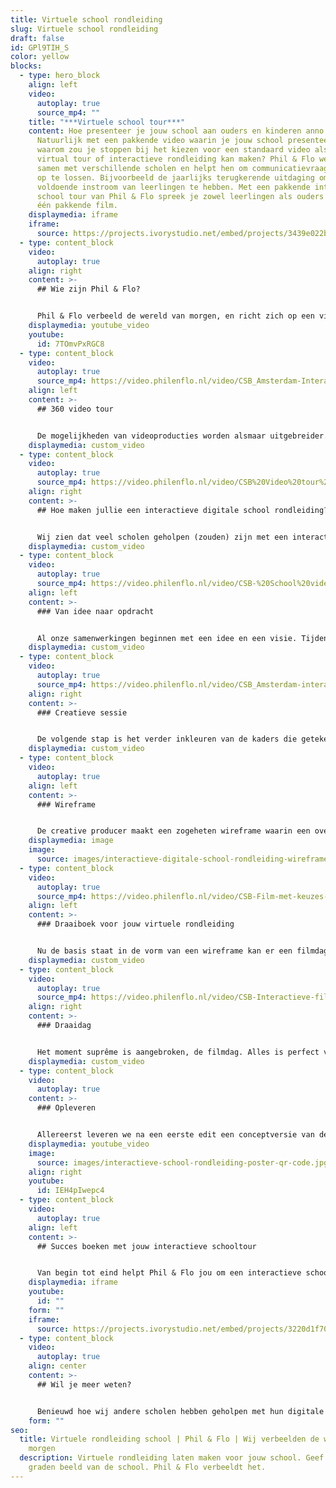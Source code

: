 ```yaml
---
title: Virtuele school rondleiding
slug: Virtuele school rondleiding
draft: false
id: GPl9TIH_S
color: yellow
blocks:
  - type: hero_block
    align: left
    video:
      autoplay: true
      source_mp4: ""
    title: "***Virtuele school tour***"
    content: Hoe presenteer je jouw school aan ouders en kinderen anno 2021?
      Natuurlijk met een pakkende video waarin je jouw school presenteert. Maar
      waarom zou je stoppen bij het kiezen voor een standaard video als je een
      virtual tour of interactieve rondleiding kan maken? Phil & Flo werkt nauw
      samen met verschillende scholen en helpt hen om communicatievraagstukken
      op te lossen. Bijvoorbeeld de jaarlijks terugkerende uitdaging om
      voldoende instroom van leerlingen te hebben. Met een pakkende interactieve
      school tour van Phil & Flo spreek je zowel leerlingen als ouders aan met
      één pakkende film.
    displaymedia: iframe
    iframe:
      source: https://projects.ivorystudio.net/embed/projects/3439e022b9b8aaad7250b257
  - type: content_block
    video:
      autoplay: true
    align: right
    content: >-
      ## Wie zijn Phil & Flo?


      Phil & Flo verbeeld de wereld van morgen, en richt zich op een vijftal branches. [Onderwijs](https://www.philenflo.nl/branches/onderwijs-kunst-cultuur/), is er hier één van. Door ons te specialiseren, blijven we op de hoogte van wat er speelt op het gebied van onderwijs en realiseren we altijd op maat gemaakte producties, zoals bijvoorbeeld een digitale of virtuele rondleiding, die jou helpen om te doen waar je goed in bent, doceren!
    displaymedia: youtube_video
    youtube:
      id: 7TOmvPxRGC8
  - type: content_block
    video:
      autoplay: true
      source_mp4: https://video.philenflo.nl/video/CSB_Amsterdam-Interactieve-tour-Phil-en-Flo-Phil-en-Flo.mp4
    align: left
    content: >-
      ## 360 video tour


      De mogelijkheden van videoproducties worden alsmaar uitgebreider. Phil & Flo blijft vernieuwen en hanteert innovatieve film- en interviewtechnieken zodat jouw film zo lang mogelijk blijft aanspreken bij je publiek. Wat je wensen ook zijn voor jouw interactieve tour, Phil & Flo kan het maken. We hebben ervaring met 360 graden school video’s en foto’s, maar ook met virtual reality, 3D rondleidingen en allerlei subvormen hiertussen in.
    displaymedia: custom_video
  - type: content_block
    video:
      autoplay: true
      source_mp4: https://video.philenflo.nl/video/CSB%20Video%20tour%20school%20-%20Phil%20en%20Flo.mp4
    align: right
    content: >-
      ## Hoe maken jullie een interactieve digitale school rondleiding?


      Wij zien dat veel scholen geholpen (zouden) zijn met een interactieve schoolrondleiding. Maar wat is dit nu precies? Hieronder gaan we in op de stappen in onze samenwerking, en hoe wij jou zo goed als mogelijk ontzorgen.
    displaymedia: custom_video
  - type: content_block
    video:
      autoplay: true
      source_mp4: https://video.philenflo.nl/video/CSB-%20School%20video%20Phil%20en%20Flo.mp4
    align: left
    content: >-
      ### Van idee naar opdracht


      Al onze samenwerkingen beginnen met een idee en een visie. Tijdens een intake gesprek bespreken we jouw ideeën, wensen, en vragen we jullie communicatiedoelstellingen uit. Vervolgens schetst onze consultant samen met jullie de technische kaders om zo tot een opdracht te komen. Onze consultants denken gelijk met je mee over wat het doel is van de film en wat er nodig is om deze effectief in te zetten na oplevering. Tijdens dit proces maak je ook kennis met je aangewezen creative producer. Deze persoon is jouw projectmanager, begeleidt je doorheen het proces en neemt zoveel mogelijk zorgen uit handen begeleidt je stap voor stap doorheen het proces. Heb je vragen, dan staat je creative producer voor je klaar!
    displaymedia: custom_video
  - type: content_block
    video:
      autoplay: true
      source_mp4: https://video.philenflo.nl/video/CSB_Amsterdam-interactieve-rondleiding-Phil-en-Flo-Phil-en-Flo.mp4
    align: right
    content: >-
      ### Creatieve sessie


      De volgende stap is het verder inkleuren van de kaders die getekend zijn. Wat en wie gaan we precies filmen? Gaan we mensen interviewen of werken we met een voice-over? Onze creative producers leiden een creatieve sessie waarin we samen alle ideeën en wensen doorspreken. Wij geven gedegen advies over wat wel en wat minder goed werkt. Al deze ideeën verzamelen we en verwerken we in een wireframe.
    displaymedia: custom_video
  - type: content_block
    video:
      autoplay: true
    align: left
    content: >-
      ### Wireframe


      De creative producer maakt een zogeheten wireframe waarin een overzicht staat hoe de interactieve film opgebouwd is en hoe alle onderdelen met elkaar verbonden zijn. In overleg werken we toe naar een definitieve wireframe.
    displaymedia: image
    image:
      source: images/interactieve-digitale-school-rondleiding-wireframe.jpg
  - type: content_block
    video:
      autoplay: true
      source_mp4: https://video.philenflo.nl/video/CSB-Film-met-keuzes-Phil-en-Flo-Phil-en-Flo.mp4
    align: left
    content: >-
      ### Draaiboek voor jouw virtuele rondleiding


      Nu de basis staat in de vorm van een wireframe kan er een filmdag gepland worden. Op basis van de wireframe maakt de creative producer afspraken met jullie om de benodigde mensen en filmlocaties voor te bereiden. Alle informatie wordt verzameld in één overzichtelijk draaiboek.
    displaymedia: custom_video
  - type: content_block
    video:
      autoplay: true
      source_mp4: https://video.philenflo.nl/video/CSB-Interactieve-film-Phil-en-Flo-Phil-en-Flo.mp4
    align: right
    content: >-
      ### Draaidag


      Het moment suprême is aangebroken, de filmdag. Alles is perfect voorbereid en we schieten een prachtige, effectieve film aan de hand van het draaiboek. Onze ervaring is dat het een gezellige dag is waaraan veel plezier wordt beleefd door de leerlingen en docenten. Onze ervaren filmcrew werkt hard door en zet waar nodig de puntjes op de ï op alle filmlocaties. De perfecte draaidag is een samenspel tussen school en filmcrew. Na een lange dag filmen, is iedereen overgeleverd aan onze ervaren 360 film editor. Spannend!
    displaymedia: custom_video
  - type: content_block
    video:
      autoplay: true
    content: >-
      ### Opleveren


      Allereerst leveren we na een eerste edit een conceptversie van de film op. Hierop kunnen jullie feedback geven. Vervolgens bespreken we de feedback, verwerken wij dit, en maken we samen de interactieve schooltour een feit! Uiteraard helpen we bij het plaatsen van de interactieve player, welke je eenvoudig kan embedden. Ook maken we indien gewenst een pakkende teaserversie om mee te adverteren of een printklare poster met qr-code.
    displaymedia: youtube_video
    image:
      source: images/interactieve-school-rondleiding-poster-qr-code.jpg
    align: right
    youtube:
      id: IEH4pIwepc4
  - type: content_block
    video:
      autoplay: true
    align: left
    content: >-
      ## Succes boeken met jouw interactieve schooltour


      Van begin tot eind helpt Phil & Flo jou om een interactieve schooltour te maken die je jarenlang ikan inzetten. Met slim geplaatste buttons in de video nodig je leerlingen en ouders uit om zich in te schrijven voor een open dag of om contact op te nemen. In overzichtelijke statistieken zie je terug welke onderdelen van je tour het beste aanslaan bij de kijkers en hoe de rondleiding ervaren wordt. Samen met Phil & Flo bereik je het maximale resultaat.
    displaymedia: iframe
    youtube:
      id: ""
    form: ""
    iframe:
      source: https://projects.ivorystudio.net/embed/projects/3220d1f70cb359a9fe46b9b5
  - type: content_block
    video:
      autoplay: true
    align: center
    content: >-
      ## Wil je meer weten?


      Benieuwd hoe wij andere scholen hebben geholpen met hun digitale rondleiding? Lees dan hier onze [case over CSB Amsterdam](https://www.philenflo.nl/portfolio/csb-amsterdam-interactieve-tour/). Heb je vragen of wil je graag een vrijblijvend adviesgesprek? Neem dan hieronder contact met ons op!
    form: ""
seo:
  title: Virtuele rondleiding school | Phil & Flo | Wij verbeelden de wereld van
    morgen
  description: Virtuele rondleiding laten maken voor jouw school. Geef een 360
    graden beeld van de school. Phil & Flo verbeeldt het.
---
```

